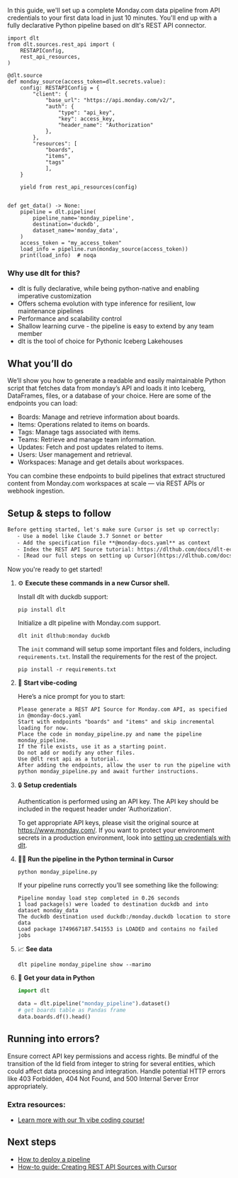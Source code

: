 In this guide, we'll set up a complete Monday.com data pipeline from API credentials to your first data load in just 10 minutes. You'll end up with a fully declarative Python pipeline based on dlt's REST API connector.

```python-outcome
import dlt
from dlt.sources.rest_api import (
    RESTAPIConfig,
    rest_api_resources,
)

@dlt.source
def monday_source(access_token=dlt.secrets.value):
    config: RESTAPIConfig = {
        "client": {
            "base_url": "https://api.monday.com/v2/",
            "auth": {
                "type": "api_key",
                "key": access_key,
                "header_name": "Authorization"
            },
        },
        "resources": [
            "boards",
            "items",
            "tags"
            ],
    }

    yield from rest_api_resources(config)


def get_data() -> None:
    pipeline = dlt.pipeline(
        pipeline_name='monday_pipeline',
        destination='duckdb',
        dataset_name='monday_data', 
    )
    access_token = "my_access_token"
    load_info = pipeline.run(monday_source(access_token))
    print(load_info)  # noqa
```

### Why use dlt for this?

- dlt is fully declarative, while being python-native and enabling imperative customization
- Offers schema evolution with type inference for resilient, low maintenance pipelines
- Performance and scalability control
- Shallow learning curve - the pipeline is easy to extend by any team member
- dlt is the tool of choice for Pythonic Iceberg Lakehouses

## What you’ll do

We’ll show you how to generate a readable and easily maintainable Python script that fetches data from monday’s API and loads it into Iceberg, DataFrames, files, or a database of your choice. Here are some of the endpoints you can load:

- Boards: Manage and retrieve information about boards.
- Items: Operations related to items on boards.
- Tags: Manage tags associated with items.
- Teams: Retrieve and manage team information.
- Updates: Fetch and post updates related to items.
- Users: User management and retrieval.
- Workspaces: Manage and get details about workspaces.

You can combine these endpoints to build pipelines that extract structured content from Monday.com workspaces at scale — via REST APIs or webhook ingestion.

## Setup & steps to follow

```default
Before getting started, let's make sure Cursor is set up correctly:
   - Use a model like Claude 3.7 Sonnet or better
   - Add the specification file **@monday-docs.yaml** as context
   - Index the REST API Source tutorial: https://dlthub.com/docs/dlt-ecosystem/verified-sources/rest_api/ and add it to context as **@dlt rest api**
   - [Read our full steps on setting up Cursor](https://dlthub.com/docs/dlt-ecosystem/llm-tooling/cursor-restapi#23-configuring-cursor-with-documentation)
```

Now you're ready to get started! 

1. ⚙️ **Execute these commands in a new Cursor shell.**
    
    Install dlt with duckdb support:
    ```shell
    pip install dlt
    ```

    Initialize a dlt pipeline with Monday.com support.
    ```shell
    dlt init dlthub:monday duckdb
    ```

    The `init` command will setup some important files and folders, including `requirements.txt`. Install the requirements for the rest of the project.
    ```shell
    pip install -r requirements.txt
    ```
    
2. 🤠 **Start vibe-coding**
    
    Here’s a nice prompt for you to start: 
    
    ```prompt
    Please generate a REST API Source for Monday.com API, as specified in @monday-docs.yaml 
    Start with endpoints "boards" and "items" and skip incremental loading for now. 
    Place the code in monday_pipeline.py and name the pipeline monday_pipeline. 
    If the file exists, use it as a starting point. 
    Do not add or modify any other files. 
    Use @dlt rest api as a tutorial. 
    After adding the endpoints, allow the user to run the pipeline with python monday_pipeline.py and await further instructions.
    ```

    
3. 🔒 **Setup credentials** 
    
    Authentication is performed using an API key. The API key should be included in the request header under 'Authorization'.
    
    To get appropriate API keys, please visit the original source at https://www.monday.com/.
    If you want to protect your environment secrets in a production environment, look into [setting up credentials with dlt](https://dlthub.com/docs/walkthroughs/add_credentials).
    
4. 🏃‍♀️ **Run the pipeline in the Python terminal in Cursor**
    
    ```shell
    python monday_pipeline.py
    ```
    
    If your pipeline runs correctly you’ll see something like the following:
    
    ```shell
    Pipeline monday load step completed in 0.26 seconds
    1 load package(s) were loaded to destination duckdb and into dataset monday_data
    The duckdb destination used duckdb:/monday.duckdb location to store data
    Load package 1749667187.541553 is LOADED and contains no failed jobs
    ```
    
5. 📈 **See data**
    
    ```shell
    dlt pipeline monday_pipeline show --marimo
    ```
    
6. 🐍 **Get your data in Python**
    
    ```python
    import dlt

   data = dlt.pipeline("monday_pipeline").dataset()
   # get boards table as Pandas frame
   data.boards.df().head()
    ```

## Running into errors?

Ensure correct API key permissions and access rights. Be mindful of the transition of the Id field from integer to string for several entities, which could affect data processing and integration. Handle potential HTTP errors like 403 Forbidden, 404 Not Found, and 500 Internal Server Error appropriately.

### Extra resources:

- [Learn more with our 1h vibe coding course!](https://www.youtube.com/watch?v=GGid70rnJuM)

## Next steps

- [How to deploy a pipeline](https://dlthub.com/docs/walkthroughs/deploy-a-pipeline)
- [How-to guide: Creating REST API Sources with Cursor](https://dlthub.com/docs/dlt-ecosystem/llm-tooling/cursor-restapi)
